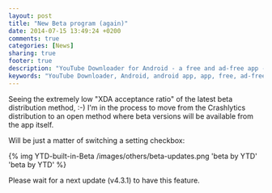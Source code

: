 ```yaml
---
layout: post
title: "New Beta program (again)"
date: 2014-07-15 13:49:24 +0200
comments: true
categories: [News]
sharing: true
footer: true
description: "YouTube Downloader for Android - a free and ad-free app - new beta program"
keywords: "YouTube Downloader, Android, android app, app, free, ad-free, no ads, dentex, video, YouTube, downloader"
---
```

Seeing the extremely low "XDA acceptance ratio" of the latest beta distribution method, :-) I'm in the process to move from the Crashlytics distribution to an open method where beta versions will be available from the app itself. 

Will be just a matter of switching a setting checkbox:

{% img YTD-built-in-Beta /images/others/beta-updates.png 'beta by YTD' 'beta by YTD' %}

Please wait for a next update (v4.3.1) to have this feature.
